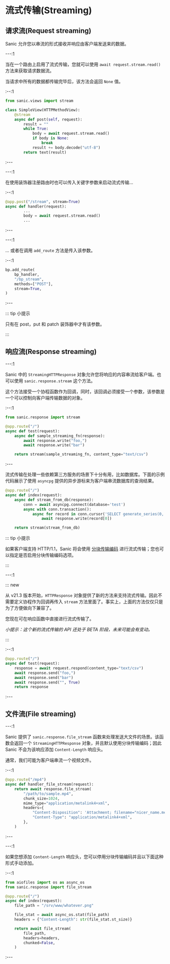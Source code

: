 # 流式传输(Streaming)

## 请求流(Request streaming)

Sanic 允许您以串流的形式接收并响应由客户端发送来的数据。

---:1

当在一个路由上启用了流式传输，您就可以使用 `await request.stream.read()` 方法来获取请求数据流。

当请求中所有的数据都传输完毕后，该方法会返回 `None` 值。

:--:1

```python
from sanic.views import stream

class SimpleView(HTTPMethodView):
    @stream
    async def post(self, request):
        result = ""
        while True:
            body = await request.stream.read()
            if body is None:
                break
            result += body.decode("utf-8")
        return text(result)
```

:---

---:1

在使用装饰器注册路由时也可以传入关键字参数来启动流式传输...

:--:1

```python
@app.post("/stream", stream=True)
async def handler(request):
        ...
        body = await request.stream.read()
        ...
```

:---

---:1

... 或者在调用 `add_route` 方法是传入该参数。

:--:1

```python
bp.add_route(
    bp_handler,
    "/bp_stream",
    methods=["POST"],
    stream=True,
)
```

:---

::: tip 小提示

只有在 post，put 和 patch 装饰器中才有该参数。

:::

## 响应流(Response streaming)

---:1

Sanic 中的 `StreamingHTTPResponse` 对象允许您将响应的内容串流给客户端。也可以使用 `sanic.response.stream` 这个方法。

这个方法接受一个协程函数作为回调，同时，该回调必须接受一个参数，该参数是一个可以控制向客户端传输数据的对象。

:--:1

```python
from sanic.response import stream

@app.route("/")
async def test(request):
    async def sample_streaming_fn(response):
        await response.write("foo,")
        await response.write("bar")

    return stream(sample_streaming_fn, content_type="text/csv")
```

:---

流式传输在处理一些依赖第三方服务的场景下十分有用，比如数据库。下面的示例代码展示了使用 `asyncpg` 提供的异步游标来为客户端串流数据库的查询结果。

```python
@app.route("/")
async def index(request):
    async def stream_from_db(response):
        conn = await asyncpg.connect(database='test')
        async with conn.transaction():
            async for record in conn.cursor('SELECT generate_series(0, 10)'):
                await response.write(record[0])

    return stream(stream_from_db)
```

::: tip 小提示

如果客户端支持 HTTP/1.1，Sanic 将会使用 [分块传输编码](https://en.wikipedia.org/wiki/Chunked_transfer_encoding) 进行流式传输；您也可以指定是否启用分块传输编码选项。

:::

---:1

::: new

从 v21.3 版本开始，`HTTPResponse` 对象提供了新的方法来支持流式传输。因此不需要定义协程作为回调再传入 `stream` 方法里面了。事实上，上面的方法仅仅只是为了方便做向下兼容了。

您现在可在响应函数中直接进行流式传输了。

_小提示：这个新的流式传输的 API 还处于 BETA 阶段，未来可能会有变动。_

:::

:--:1

```python
@app.route("/")
async def test(request):
    response = await request.respond(content_type="text/csv")
    await response.send("foo,")
    await response.send("bar")
    await response.send("", True)
    return response
```

:---

## 文件流(File streaming)

---:1

Sanic 提供了 `sanic.response.file_stream` 函数来处理发送大文件的场景。该函数会返回一个 `StreamingHTTPResponse` 对象，并且默认使用分块传输编码；因此 Sanic 不会为该响应添加 `Content-Length` 响应头。

通常，我们可能为客户端串流一个视频文件。

:--:1

```python
@app.route("/mp4")
async def handler_file_stream(request):
    return await response.file_stream(
        "/path/to/sample.mp4",
        chunk_size=1024,
        mime_type="application/metalink4+xml",
        headers={
            "Content-Disposition": 'Attachment; filename="nicer_name.meta4"',
            "Content-Type": "application/metalink4+xml",
        },
    )
```

:---

---:1

如果您想添加 `Content-Length` 响应头，您可以停用分块传输编码并且以下面这种形式手动添加。

:--:1

```python
from aiofiles import os as async_os
from sanic.response import file_stream

@app.route("/")
async def index(request):
    file_path = "/srv/www/whatever.png"

    file_stat = await async_os.stat(file_path)
    headers = {"Content-Length": str(file_stat.st_size)}

    return await file_stream(
        file_path,
        headers=headers,
        chunked=False,
    )
```

:---
